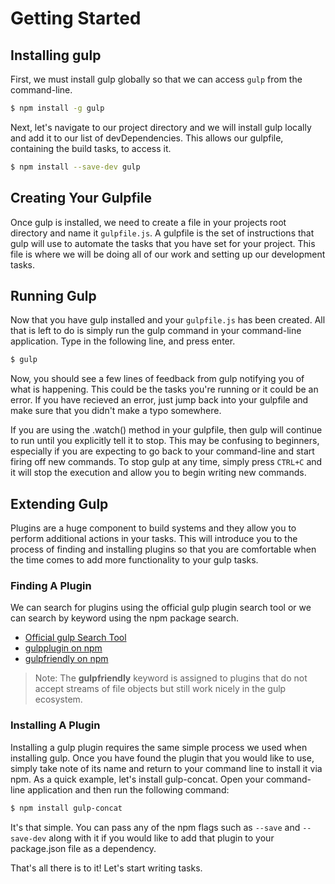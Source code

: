 # Getting Started

## Installing gulp

First, we must install gulp globally so that we can access `gulp` from the command-line.
```bash
$ npm install -g gulp
```

Next, let's navigate to our project directory and we will install gulp locally and add it to our list of devDependencies. This allows our gulpfile, containing the build tasks, to access it.
```bash
$ npm install --save-dev gulp
```

## Creating Your Gulpfile
Once gulp is installed, we need to create a file in your projects root directory and name it `gulpfile.js`. A gulpfile is the set of instructions that gulp will use to automate the tasks that you have set for your project. This file is where we will be doing all of our work and setting up our development tasks.

## Running Gulp
Now that you have gulp installed and your `gulpfile.js` has been created. All that is left to do is simply run the gulp command in your command-line application. Type in the following line, and press enter.
```bash
$ gulp
```

Now, you should see a few lines of feedback from gulp notifying you of what is happening. This could be the tasks you're running or it could be an error. If you have recieved an error, just jump back into your gulpfile and make sure that you didn't make a typo somewhere. 

If you are using the .watch() method in your gulpfile, then gulp will continue to run until you explicitly tell it to stop. This may be confusing to beginners, especially if you are expecting to go back to your command-line and start firing off new commands. To stop gulp at any time, simply press `CTRL+C` and it will stop the execution and allow you to begin writing new commands.

## Extending Gulp
Plugins are a huge component to build systems and they allow you to perform additional actions in your tasks. This will introduce you to the process of finding and installing plugins so that you are comfortable when the time comes to add more functionality to your gulp tasks.

### Finding A Plugin
We can search for plugins using the official gulp plugin search tool or we can search by keyword using the npm package search.

- [Official gulp Search Tool](http://gratimax.github.io/search-gulp-plugins/)
- [gulpplugin on npm](https://npmjs.org/browse/keyword/gulpplugin)
- [gulpfriendly on npm](https://npmjs.org/browse/keyword/gulpfriendly)

> Note: The __gulpfriendly__ keyword is assigned to plugins that do not accept streams of file objects but still work nicely in the gulp ecosystem.

### Installing A Plugin
Installing a gulp plugin requires the same simple process we used when installing gulp. Once you have found the plugin that you would like to use, simply take note of its name and return to your command line to install it via npm. As a quick example, let's install gulp-concat. Open your command-line application and then run the following command:
```bash
$ npm install gulp-concat
```

It's that simple. You can pass any of the npm flags such as `--save` and `--save-dev` along with it if you would like to add that plugin to your package.json file as a dependency. 

That's all there is to it! Let's start writing tasks.
